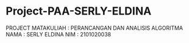 # Project-PAA-SERLY-ELDINA
PROJECT MATAKULIAH : PERANCANGAN DAN ANALISIS ALGORITMA 
NAMA : SERLY ELDINA 
NIM : 2101020038
